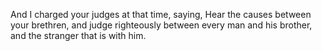 And I charged your judges at that time, saying, Hear the causes between your brethren, and judge righteously between every man and his brother, and the stranger that is with him.
